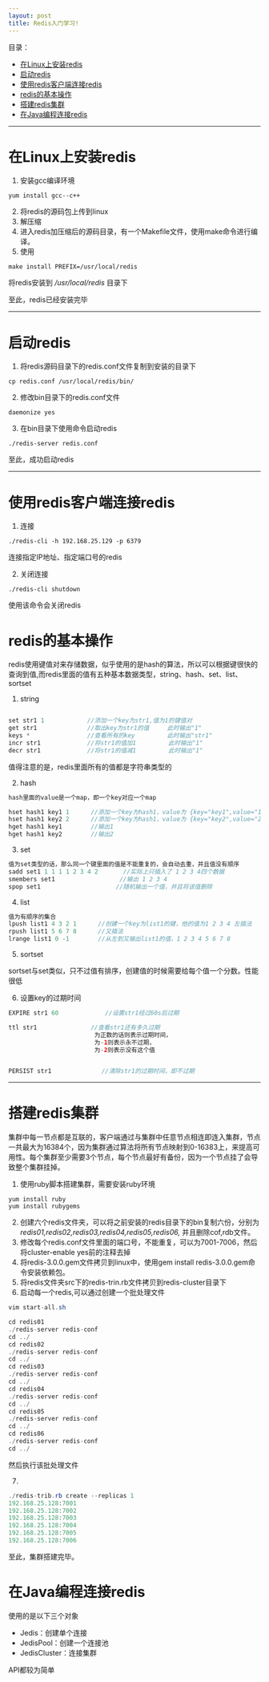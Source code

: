 ```yaml
---
layout: post
title: Redis入门学习!
---
```


目录：
- [在Linux上安装redis](#在linux上安装redis)
- [启动redis](#启动redis)
- [使用redis客户端连接redis](#使用redis客户端连接redis)
- [redis的基本操作](#redis的基本操作)
- [搭建redis集群](#搭建redis集群)
- [在Java编程连接redis](#在java编程连接redis)

---

# 在Linux上安装redis

1. 安装gcc编译环境

```
yum install gcc--c++
```

2. 将redis的源码包上传到linux
3. 解压缩
4. 进入redis加压缩后的源码目录，有一个Makefile文件，使用make命令进行编译。
5. 使用

```
make install PREFIX=/usr/local/redis
```
将redis安装到 */usr/local/redis* 目录下


至此，redis已经安装完毕

---
# 启动redis
1. 将redis源码目录下的redis.conf文件复制到安装的目录下
```
cp redis.conf /usr/local/redis/bin/
```
2. 修改bin目录下的redis.conf文件
```
daemonize yes
```
3. 在bin目录下使用命令启动redis
```
./redis-server redis.conf
```
至此，成功启动redis

---
# 使用redis客户端连接redis
1. 连接
```
./redis-cli -h 192.168.25.129 -p 6379
```
连接指定IP地址、指定端口号的redis

2. 关闭连接
```
./redis-cli shutdown
```
使用该命令会关闭redis

# redis的基本操作
redis使用键值对来存储数据，似乎使用的是hash的算法，所以可以根据键很快的查询到值,而redis里面的值有五种基本数据类型，string、hash、set、list、sortset


1. string

```java

set str1 1            //添加一个key为str1,值为1的键值对
get str1              //取出key为str1的值     此时输出"1"
keys *                //查看所有的key         此时输出"str1"
incr str1             //将str1的值加1         此时输出"1"
decr str1             //将str1的值减1         此时输出"1"

```
值得注意的是，redis里面所有的值都是字符串类型的

2. hash
```java
hash里面的value是一个map，即一个key对应一个map

hset hash1 key1 1      //添加一个key为hash1，value为 {key="key1",value="1"}的键值对
hset hash1 key2 2      //添加一个key为hash1，value为 {key="key2",value="2"}的键值对
hget hash1 key1        //输出1
hget hash1 key2        //输出2

```

3. set
```java
值为set类型的话，那么同一个键里面的值是不能重复的，会自动去重，并且值没有顺序
sadd set1 1 1 1 1 2 3 4 2       //实际上只插入了 1 2 3 4四个数据
smembers set1                  //输出 1 2 3 4
spop set1                     //随机输出一个值，并且将该值删除

```

4. list

```java
值为有顺序的集合
lpush list1 4 3 2 1      //创建一个key为list1的键，他的值为1 2 3 4 左插法
rpush list1 5 6 7 8      //又插法
lrange list1 0 -1        //从左到又输出list1的值，1 2 3 4 5 6 7 8

```

5. sortset

sortset与set类似，只不过值有排序，创建值的时候需要给每个值一个分数。性能很低



6. 设置key的过期时间

```java
EXPIRE str1 60             //设置str1经过60s后过期

ttl str1               //查看str1还有多久过期
                        为正数的话则表示过期时间，
                        为-1则表示永不过期，
                        为-2则表示没有这个值


PERSIST str1              //清除str1的过期时间，即不过期
```
---

# 搭建redis集群

集群中每一节点都是互联的，客户端通过与集群中任意节点相连即连入集群，节点一共最大为16384个，因为集群通过算法将所有节点映射到0-16383上，来提高可用性。每个集群至少需要3个节点，每个节点最好有备份，因为一个节点挂了会导致整个集群挂掉。

1. 使用ruby脚本搭建集群，需要安装ruby环境

```
yum install ruby
yum install rubygems

```

2. 创建六个redis文件夹，可以将之前安装的redis目录下的bin复制六份，分别为 *redis01,redis02,redis03,redis04,redis05,redis06,* 并且删除cof,rdb文件。
3. 修改每个redis.conf文件里面的端口号，不能重复，可以为7001-7006，然后将cluster-enable yes前的注释去掉
4. 将redis-3.0.0.gem文件拷贝到linux中，使用gem install redis-3.0.0.gem命令安装依赖包。
5. 将redis文件夹src下的redis-trin.rb文件拷贝到redis-cluster目录下
6. 启动每一个redis,可以通过创建一个批处理文件

```java
vim start-all.sh

cd redis01
./redis-server redis-conf
cd ../
cd redis02
./redis-server redis-conf
cd ../
cd redis03
./redis-server redis-conf
cd ../
cd redis04
./redis-server redis-conf
cd ../
cd redis05
./redis-server redis-conf
cd ../
cd redis06
./redis-server redis-conf
cd ../

```
然后执行该批处理文件

7. 

```java
./redis-trib.rb create --replicas 1 
192.168.25.128:7001 
192.168.25.128:7002 
192.168.25.128:7003 
192.168.25.128:7004 
192.168.25.128:7005 
192.168.25.128:7006
```
至此，集群搭建完毕。

# 在Java编程连接redis

使用的是以下三个对象
- Jedis：创建单个连接
- JedisPool：创建一个连接池
- JedisCluster：连接集群

API都较为简单
